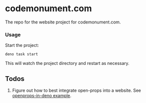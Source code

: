 # codemonument.com

The repo for the website project for codemonument.com.

### Usage

Start the project:

```
deno task start
```

This will watch the project directory and restart as necessary.

## Todos 

1. Figure out how to best integrate open-props into a website. 
   See [openprops-in-deno example](https://github.com/codemonument/openprops-in-deno-fresh).